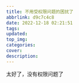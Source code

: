 ```yaml
---
title: 不用受权限问题的困扰了
abbrlink: d9c7c4c8
date: 2022-12-18 02:21:51
tags:
updated:
top_img:
categories:
cover:
description:
---
```


太好了，没有权限问题了
